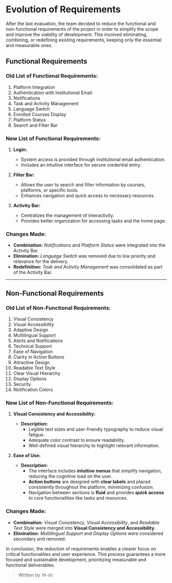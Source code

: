 # Evolution of Requirements

After the last evaluation, the team decided to reduce the functional and non-functional requirements of the project in order to simplify the scope and improve the viability of development. This involved eliminating, combining, or redefining existing requirements, keeping only the essential and measurable ones.

## Functional Requirements

### Old List of Functional Requirements:
1. Platform Integration
2. Authentication with Institutional Email
3. Notifications
4. Task and Activity Management
5. Language Switch
6. Enrolled Courses Display
7. Platform Status
8. Search and Filter Bar

### New List of Functional Requirements:
1. **Login:**
   - System access is provided through institutional email authentication.
   - Includes an intuitive interface for secure credential entry.

2. **Filter Bar:**
   - Allows the user to search and filter information by courses, platforms, or specific tools.
   - Enhances navigation and quick access to necessary resources.

3. **Activity Bar:**
   - Centralizes the management of interactivity.
   - Provides better organization for accessing tasks and the home page.

### Changes Made:
- **Combination:** *Notifications* and *Platform Status* were integrated into the Activity Bar.
- **Elimination:** *Language Switch* was removed due to low priority and relevance for the delivery.
- **Redefinition:** *Task and Activity Management* was consolidated as part of the Activity Bar.

---

## Non-Functional Requirements

### Old List of Non-Functional Requirements:
1. Visual Consistency
2. Visual Accessibility
3. Adaptive Design
4. Multilingual Support
5. Alerts and Notifications
6. Technical Support
7. Ease of Navigation
8. Clarity in Action Buttons
9. Attractive Design
10. Readable Text Style
11. Clear Visual Hierarchy
12. Display Options
13. Security
14. Notification Colors

### New List of Non-Functional Requirements:

1. **Visual Consistency and Accessibility:**
   - **Description:**
     - Legible text sizes and user-friendly typography to reduce visual fatigue.
     - Adequate color contrast to ensure readability.
     - Well-defined visual hierarchy to highlight relevant information.

2. **Ease of Use:**
   - **Description:**
     - The interface includes **intuitive menus** that simplify navigation, reducing the cognitive load on the user.
     - **Action buttons** are designed with **clear labels** and placed consistently throughout the platform, minimizing confusion.
     - Navigation between sections is **fluid** and provides **quick access** to core functionalities like tasks and resources.
    
### Changes Made:
- **Combination:** *Visual Consistency*, *Visual Accessibility*, and *Readable Text Style* were merged into **Visual Consistency and Accessibility**.
- **Elimination:** *Multilingual Support* and *Display Options* were considered secondary and removed.


In conclusion, the reduction of requirements enables a clearer focus on critical functionalities and user experience. This process guarantees a more focused and sustainable development, prioritizing measurable and functional deliverables.

> Written by `TM-03` 
